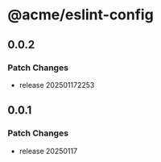 # @acme/eslint-config

## 0.0.2

### Patch Changes

- release 202501172253

## 0.0.1

### Patch Changes

- release 20250117
